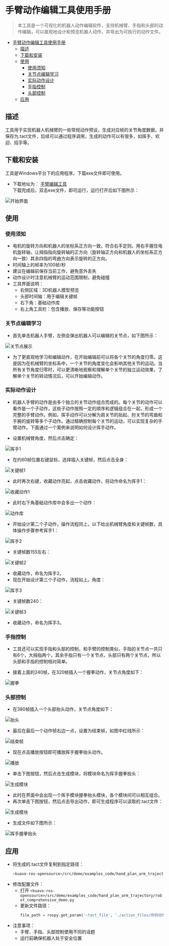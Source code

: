 # 手臂动作编辑工具使用手册

> 本工具是一个可视化的机器人动作编辑软件，支持机械臂、手指和头部的动作编辑，可以直观地设计和预览机器人动作，并导出为可执行的动作文件。

- [手臂动作编辑工具使用手册](#手臂动作编辑工具使用手册)
  - [描述](#描述)
  - [下载和安装](#下载和安装)
  - [使用](#使用)
    - [使用须知](#使用须知)
    - [关节点编辑学习](#关节点编辑学习)
    - [实际动作设计](#实际动作设计)
    - [手指控制](#手指控制)
    - [头部控制](#头部控制)
  - [应用](#应用)

## 描述
工具用于实现机器人机械臂的一些常规动作预设，生成对应帧的关节角度数据，并保存为.tact文件，后续可以通过程序调用，生成的动作可以有很多，如挥手、欢迎、招手等。

## 下载和安装
工具是Windows平台下的应用程序，下载exe文件即可使用。
- 下载地址为： [手臂编辑工具](https://kuavo.lejurobot.com/kuavo-desktop-beta/Kuavo-0.0.3-35-gc24d6f6-win.exe)  
下载完成后，双击exe文件，即可运行，运行打开后如下图所示：

![开始界面](images/开始界面.png)

## 使用
### 使用须知
- 电机的旋转方向和机器人的坐标系正方向一致，符合右手定则。用右手握住电机旋转轴，让拇指指向旋转轴的正方向（旋转轴正方向和机器人的坐标系正方向一致）其余四指的弯曲方向表示旋转的正方向。
- 时间轴上的帧率为100帧/秒
- 建议在编辑前保存当前工作，避免意外丢失
- 动作设计时注意机械臂的运动范围限制，避免碰撞
- 工具界面说明：
  - 右侧区域：3D机器人模型预览
  - 头部时间轴：用于编辑关键帧
  - 右下角：基础动作库
  - 右上角工具栏：包含播放、保存等功能按钮

### 关节点编辑学习

- 首先单击机器人手臂，左侧会弹出机器人可以编辑的关节点，如下图所示：

![关节点展示](images/关节点展示.png)

- 为了更直观地学习和编辑动作，在开始编辑前可以将各个关节的角度归零。这是因为在机械臂的坐标系中，一个关节的角度变化会影响其他关节的运动。当所有关节角度归零时，可以更清晰地观察和理解单个关节的独立运动效果，了解单个关节的转动情况后，可以开始编辑动作。

### 实际动作设计
- 机器人手臂的动作是由多个独立的关节动作组合而成的。每个关节的动作可以看作是一个子动作，这些子动作按照一定的顺序和逻辑组合在一起，形成一个完整的手臂动作。例如，挥手动作可以分解为肩关节的抬起、肘关节的弯曲和手腕的旋转等多个子动作。通过精确控制每个关节的运动，可以实现复杂的手臂动作。下面通过一个案例来说明如何设计挥手动作。

- 设置机械臂角度，然后点击确定：

![挥手1](images/挥手1.png)

- 在约60帧位置右键鼠标，选择插入关键帧，然后点击全身：

![关键帧1](images/关键帧1.png)

- 此时再次右键，收藏动作亮起，点击收藏动作，将动作命名为挥手1：

![收藏动作1](images/收藏动作1.png)

- 此时右下角基础动作库中会多出一个动作：

![动作库](images/动作库.png)

- 开始设计第二个子动作，操作流程同上，以下给出机械臂角度和关键帧数，具体操作步骤参考挥手1：

![挥手2](images/挥手2.png)

- 关键帧数155左右：

![关键帧2](images/关键帧2.png)

- 收藏动作，命名为挥手2。  
- 现在开始设计第三个子动作，流程如上。角度：

![挥手3](images/挥手3.png)

- 关键帧数240：

![关键帧3](images/关键帧3.png)

- 收藏动作，命名为挥手3。

### 手指控制
- 工具还可以实现手指和头部的控制，和手臂的控制类似，手指的关节点一共只有6个，大拇指两个，其余手指只有一个关节点，头部只有两个关节点，所以头部和手指的控制相对简单。

- 接着上面的240帧，在320帧插入一个握拳动作，关节点角度如下：

![握拳](images/握拳.png)

### 头部控制

- 在380帧插入一个头部抬头动作，关节点角度如下：

![抬头](images/抬头.png)

- 最后在最后一个动作帧右边一点，设置为结束帧，如图中红线所示：

![结束帧](images/结束帧.jpg)

- 现在点击播放按钮即可播放挥手握拳抬头动作。

![播放](images/播放.png)

- 单击下图按钮，然后点击生成模块，将模块命名为挥手握拳抬头：

![生成模块](images/生成模块.png)

- 此时在界面中会出现一个挥手模块握拳抬头模块，各个模块间可以相互组合。
- 再次单击下图按钮，然后点击导出动作，即可生成程序可以读取的.tact文件：

![生成模块](images/生成模块.png)

- 生成文件如下图所示：

![挥手握拳抬头](images/挥手握拳抬头.jpg)

## 应用
- 将生成的.tact文件复制到指定路径：
  ```bash
  <kuavo-ros-opensource>/src/demo/examples_code/hand_plan_arm_trajectory/action_files
  ```
- 修改配置文件：
  - 打开 `<kuavo-ros-opensource>/src/demo/examples_code/hand_plan_arm_trajectory/robot_comprehensive_demo.py`
  - 更新文件路径：
    ```python
    file_path = rospy.get_param('~tact_file', './action_files/你的动作文件名.tact')
    ```
- 注意事项：
  - 手臂、手指、头部控制使用不同的话题
  - 运行前确保机器人处于安全位置